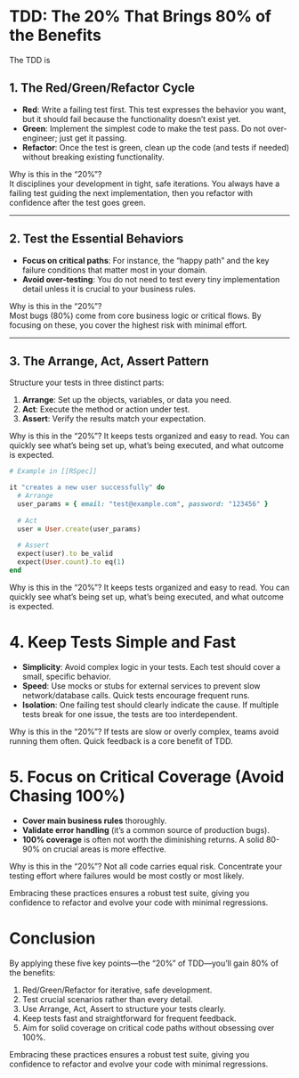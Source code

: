 # TDD: The 20% That Brings 80% of the Benefits

The TDD is 

## 1. The Red/Green/Refactor Cycle

- **Red**: Write a failing test first. This test expresses the behavior you want, but it should fail because the functionality doesn’t exist yet.  
- **Green**: Implement the simplest code to make the test pass. Do not over-engineer; just get it passing.  
- **Refactor**: Once the test is green, clean up the code (and tests if needed) without breaking existing functionality.

Why is this in the “20%”?  
It disciplines your development in tight, safe iterations. You always have a failing test guiding the next implementation, then you refactor with confidence after the test goes green.

---

## 2. Test the Essential Behaviors

- **Focus on critical paths**: For instance, the “happy path” and the key failure conditions that matter most in your domain.
- **Avoid over-testing**: You do not need to test every tiny implementation detail unless it is crucial to your business rules.

Why is this in the “20%”?  
Most bugs (80%) come from core business logic or critical flows. By focusing on these, you cover the highest risk with minimal effort.

---

## 3. The Arrange, Act, Assert Pattern

Structure your tests in three distinct parts:

1. **Arrange**: Set up the objects, variables, or data you need.  
2. **Act**: Execute the method or action under test.  
3. **Assert**: Verify the results match your expectation.

Why is this in the “20%”?
It keeps tests organized and easy to read. You can quickly see what’s being set up, what’s being executed, and what outcome is expected.

```ruby
# Example in [[RSpec]]

it "creates a new user successfully" do
  # Arrange
  user_params = { email: "test@example.com", password: "123456" }
  
  # Act
  user = User.create(user_params)
  
  # Assert
  expect(user).to be_valid
  expect(User.count).to eq(1)
end
```

Why is this in the “20%”?
It keeps tests organized and easy to read. You can quickly see what’s being set up, what’s being executed, and what outcome is expected.
# 4. Keep Tests Simple and Fast
- **Simplicity**: Avoid complex logic in your tests. Each test should cover a small, specific behavior.  
- **Speed**: Use mocks or stubs for external services to prevent slow network/database calls. Quick tests encourage frequent runs.  
- **Isolation**: One failing test should clearly indicate the cause. If multiple tests break for one issue, the tests are too interdependent.

Why is this in the “20%”?
If tests are slow or overly complex, teams avoid running them often. Quick feedback is a core benefit of TDD.

# 5. Focus on Critical Coverage (Avoid Chasing 100%)
- **Cover main business rules** thoroughly.  
- **Validate error handling** (it’s a common source of production bugs).  
- **100% coverage** is often not worth the diminishing returns. A solid 80-90% on crucial areas is more effective.

Why is this in the “20%”?
Not all code carries equal risk. Concentrate your testing effort where failures would be most costly or most likely.

Embracing these practices ensures a robust test suite, giving you confidence to refactor and evolve your code with minimal regressions.

# Conclusion
By applying these five key points—the “20%” of TDD—you’ll gain 80% of the benefits:

1. Red/Green/Refactor for iterative, safe development.  
2. Test crucial scenarios rather than every detail.  
3. Use Arrange, Act, Assert to structure your tests clearly.  
4. Keep tests fast and straightforward for frequent feedback.  
5. Aim for solid coverage on critical code paths without obsessing over 100%.

Embracing these practices ensures a robust test suite, giving you confidence to refactor and evolve your code with minimal regressions.

